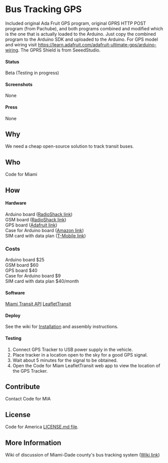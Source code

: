 # Bus Tracking GPS

Included original Ada Fruit GPS program, original GPRS HTTP POST program (from Pachube), and both programs combined and modified
which is the one that is actually loaded to the Arduino.
Just copy the combined program to the Arduino SDK and uploaded to the Arduino.
For GPS model and wiring visit https://learn.adafruit.com/adafruit-ultimate-gps/arduino-wiring.
The GPRS Shield is from SeeedStudio.

#### Status

Beta (Testing in progress)

#### Screenshots

None

#### Press

None

## Why

We need a cheap open-source solution to track transit buses.

## Who

Code for Miami

## How
#### Hardware

Arduino board ([RadioShack link](http://comingsoon.radioshack.com/arduino-uno-rev-3/2760128.html))  
GSM board ([RadioShack link](http://comingsoon.radioshack.com/seeed-sld01098p-gprs-gsm-shield-v2-0/2760386.html))  
GPS board ([Adafruit link](http://www.adafruit.com/products/746))  
Case for Arduino board ([Amazon link](http://www.amazon.com/gp/product/B003ZKJNVY/))  
SIM card with data plan ([T-Mobile link](http://explore.t-mobile.com/unlimited-prepaid-plans))  

### Costs

Arduino board $25  
GSM board $60  
GPS board $40  
Case for Arduino board $9  
SIM card with data plan $40/month 

#### Software

[Miami Transit API](https://github.com/CyberStrike/miami-transit-api)
[LeafletTransit](https://github.com/Code-for-Miami/LeafletTransit)

#### Deploy

See the wiki for [Installation](../../wiki/Installation) and assembly instructions.

#### Testing

1) Connect GPS Tracker to USB power supply in the vehicle.  
2) Place tracker in a location open to the sky for a good GPS signal.  
3) Wait about 5 minutes for the signal to be obtained.  
4) Open the Code for Miam LeafletTransit web app to view the location of the GPS Tracker.  

## Contribute

Contact Code for MIA

## License
Code for America [LICENSE.md file](https://github.com/codeforamerica/ceviche-cms/blob/master/LICENCE.md).

## More Information

Wiki of discussion of Miami-Dade county's bus tracking system ([Wiki link](https://github.com/herrdragon/busTrackingGps/wiki))  

